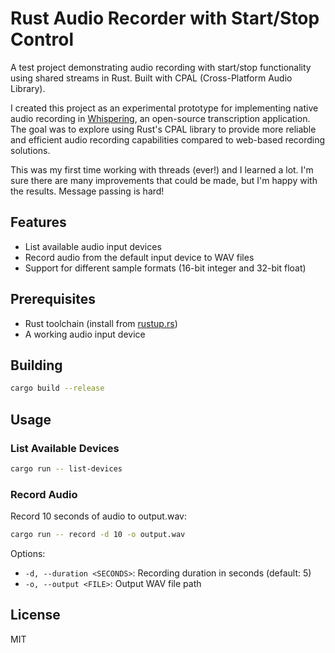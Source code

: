 # Rust Audio Recorder with Start/Stop Control

A test project demonstrating audio recording with start/stop functionality using shared streams in Rust. Built with CPAL (Cross-Platform Audio Library).

I created this project as an experimental prototype for implementing native audio recording in [Whispering](https://github.com/braden-w/whispering), an open-source transcription application. The goal was to explore using Rust's CPAL library to provide more reliable and efficient audio recording capabilities compared to web-based recording solutions.

This was my first time working with threads (ever!) and I learned a lot. I'm sure there are many improvements that could be made, but I'm happy with the results. Message passing is hard!

## Features

- List available audio input devices
- Record audio from the default input device to WAV files
- Support for different sample formats (16-bit integer and 32-bit float)

## Prerequisites

- Rust toolchain (install from [rustup.rs](https://rustup.rs))
- A working audio input device

## Building

```bash
cargo build --release
```

## Usage

### List Available Devices

```bash
cargo run -- list-devices
```

### Record Audio

Record 10 seconds of audio to output.wav:
```bash
cargo run -- record -d 10 -o output.wav
```

Options:
- `-d, --duration <SECONDS>`: Recording duration in seconds (default: 5)
- `-o, --output <FILE>`: Output WAV file path

## License

MIT 